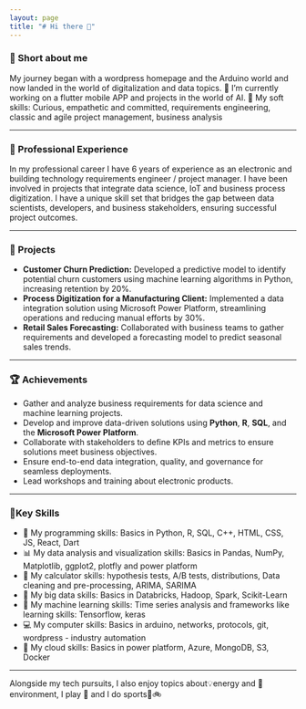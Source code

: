 ```yaml
---
layout: page
title: "# Hi there 👋"
---
```

### 🔆 Short about me
My journey began with a wordpress homepage and the Arduino world and now landed in the world of digitalization and data topics.
🔭 I’m currently working on a flutter mobile APP and projects in the world of AI.
🧠 My soft skills: Curious, empathetic and committed, requirements engineering, classic and agile project management, business analysis

---

### 🔨 Professional Experience
In my professional career I have 6 years of experience as an electronic and building technology requirements engineer / project manager. 
I have been involved in projects that integrate data science, IoT and business process digitization. I have a unique skill set that bridges the gap between data scientists, developers, and business stakeholders, ensuring successful project outcomes.

---

### 📂 Projects
- **Customer Churn Prediction:** Developed a predictive model to identify potential churn customers using machine learning algorithms in Python, increasing retention by 20%.
- **Process Digitization for a Manufacturing Client:** Implemented a data integration solution using Microsoft Power Platform, streamlining operations and reducing manual efforts by 30%.
- **Retail Sales Forecasting:** Collaborated with business teams to gather requirements and developed a forecasting model to predict seasonal sales trends.

---

### 🏆  Achievements
- Gather and analyze business requirements for data science and machine learning projects.
- Develop and improve data-driven solutions using **Python**, **R**, **SQL**, and the **Microsoft Power Platform**.
- Collaborate with stakeholders to define KPIs and metrics to ensure solutions meet business objectives.
- Ensure end-to-end data integration, quality, and governance for seamless deployments.
- Lead workshops and training about electronic products.

---

### 🚀Key Skills
- 🚀 My programming skills: Basics in Python, R, SQL, C++, HTML, CSS, JS, React, Dart
- 📊 My data analysis and visualization skills: Basics in Pandas, NumPy, Matplotlib, ggplot2, plotfly and power platform
- 🧮 My calculator skills: hypothesis tests, A/B tests, distributions, Data cleaning and pre-processing, ARIMA, SARIMA
- 🙌 My big data skills: Basics in Databricks, Hadoop, Spark, Scikit-Learn
- 🦾 My machine learning skills: Time series analysis and frameworks like learning skills: Tensorflow, keras 
- 💻 My computer skills: Basics in arduino, networks, protocols, git,  wordpress - industry automation
- 🙌 My cloud skills: Basics in power platform, Azure, MongoDB, S3, Docker
  
---

Alongside my tech pursuits, I also enjoy topics about💡energy and 🌱environment, I play 🎺 and I do sports🧭🚲

